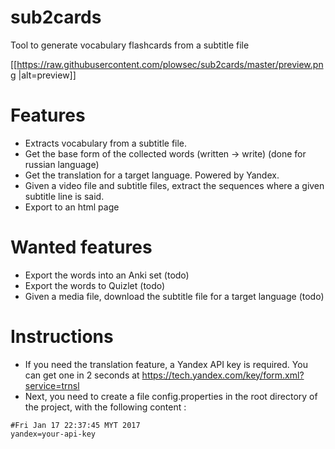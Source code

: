 # sub2cards
Tool to generate vocabulary flashcards from a subtitle file

[[https://raw.githubusercontent.com/plowsec/sub2cards/master/preview.png |alt=preview]]

# Features

* Extracts vocabulary from a subtitle file.
* Get the base form of the collected words (written -> write) (done for russian language)
* Get the translation for a target language. Powered by Yandex.
* Given a video file and subtitle files, extract the sequences where a given subtitle line is said.
* Export to an html page

# Wanted features

* Export the words into an Anki set (todo)
* Export the words to Quizlet (todo)
* Given a media file, download the subtitle file for a target language (todo)

# Instructions
* If you need the translation feature, a Yandex API key is required. You can get one in 2 seconds at https://tech.yandex.com/key/form.xml?service=trnsl
* Next, you need to create a file config.properties in the root directory of the project, with the following content :

```
#Fri Jan 17 22:37:45 MYT 2017
yandex=your-api-key
```
